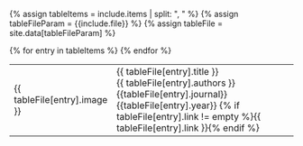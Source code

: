 {% assign tableItems = include.items | split: ", " %}
{% assign tableFileParam = {{include.file}} %}
{% assign tableFile = site.data[tableFileParam] %}

<table class="grid" style="width: 100%">
    <colgroup>
        <col width="30%" />
        <col width="70%" />
    </colgroup>
    <tbody>
    {% for entry in tableItems %}
        <tr>
          <td>{{ tableFile[entry].image }}</td>
          <td>{{ tableFile[entry].title }}<br/>
              {{ tableFile[entry].authors }}<br/>
              {{tableFile[entry].journal}} {{tableFile[entry].year}} 
              {% if tableFile[entry].link != empty %}{{ tableFile[entry].link }}{% endif %}</td>
        </tr>
    {% endfor %}
    </tbody>
</table>

